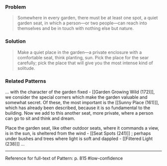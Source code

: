 ### Problem
>Somewhere in every garden, there must be at least one spot, a quiet garden seat, in which a person—or two people—can reach into themselves and be in touch with nothing else but nature.

### Solution
>Make a quiet place in the garden—a private enclosure with a comfortable seat, think planting, sun. Pick the place for the sear carefully; pick the place that will give you the most intense kind of solitude.

### Related Patterns
... with the character of the garden fixed - [[Garden Growing Wild (172)]], we consider the special corners which make the garden valuable and somewhat secret. Of these, the most important is the [[Sunny Place (161)]], which has already been described, because it is so fundamental to the building. Now we add to this another seat, more private, where a person can go to sit and think and dream.

Place the garden seat, like other outdoor seats, where it commands a view, is in the sun, is sheltered from the wind - [[Seat Spots (241)]] ; perhaps under bushes and trees where light is soft and dappled - [[Filtered Light (238)]] ...

---
Reference for full-text of Pattern: p. 815 #low-confidence 